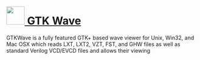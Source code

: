 # [<img src="" height="48" width="48" /> GTK Wave](https://chocolatey.org/packages/gtkwave)

GTKWave is a fully featured GTK+ based wave viewer for Unix, Win32, and Mac OSX which reads LXT, LXT2, VZT, FST, and GHW files as well as standard Verilog VCD/EVCD files and allows their viewing
